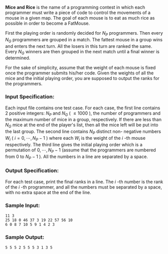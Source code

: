 <!-- Title
Mice and Rice (25)
-->
**Mice and Rice** is the name of a programming contest in which each
programmer must write a piece of code to control the movements of a mouse in a
given map. The goal of each mouse is to eat as much rice as possible in order
to become a FatMouse.

First the playing order is randomly decided for $N_P$ programmers. Then every
$N_G$ programmers are grouped in a match. The fattest mouse in a group wins
and enters the next turn. All the losers in this turn are ranked the same.
Every $N_G$ winners are then grouped in the next match until a final winner is
determined.

For the sake of simplicity, assume that the weight of each mouse is fixed once
the programmer submits his/her code. Given the weights of all the mice and the
initial playing order, you are supposed to output the ranks for the
programmers.

### Input Specification:

Each input file contains one test case. For each case, the first line contains
2 positive integers: $N_P$ and $N_G$ ( $\le 1000$ ), the number of programmers
and the maximum number of mice in a group, respectively. If there are less
than $N_G$ mice at the end of the player's list, then all the mice left will
be put into the last group. The second line contains $N_P$ distinct non-
negative numbers $W_i$ ( $i=0,\cdots ,N_P -1$ ) where each $W_i$ is the weight
of the $i$ -th mouse respectively. The third line gives the initial playing
order which is a permutation of $0,\cdots ,N_P -1$ (assume that the
programmers are numbered from 0 to $N_P -1$ ). All the numbers in a line are
separated by a space.

### Output Specification:

For each test case, print the final ranks in a line. The $i$ -th number is the
rank of the $i$ -th programmer, and all the numbers must be separated by a
space, with no extra space at the end of the line.

### Sample Input:

```
11 3
25 18 0 46 37 3 19 22 57 56 10
6 0 8 7 10 5 9 1 4 2 3
```

### Sample Output:

```
5 5 5 2 5 5 5 3 1 3 5
```
